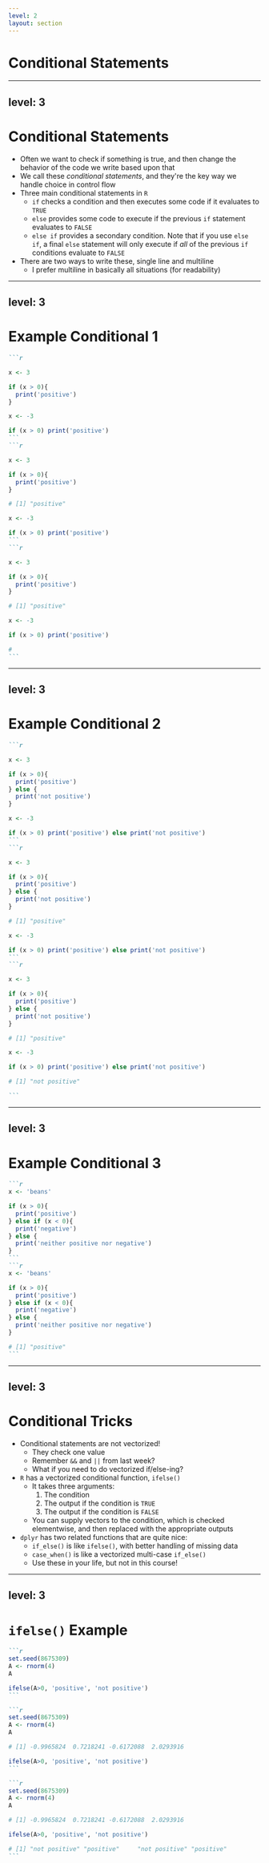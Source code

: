 ```yaml
---
level: 2
layout: section
---
```


# Conditional Statements

---
level: 3
---

# Conditional Statements

- Often we want to check if something is true, and then change the behavior of the code we write based upon that
- We call these _conditional statements_, and they're the key way we handle choice in control flow
- Three main conditional statements in `R`
  - `if` checks a condition and then executes some code if it evaluates to `TRUE`
  - `else` provides some code to execute if the previous `if` statement evaluates to `FALSE`
  - `else if` provides a secondary condition. Note that if you use `else if`, a final `else` statement will only execute if _all_ of the previous `if` conditions evaluate to `FALSE`
- There are two ways to write these, single line and multiline
  - I prefer multiline in basically all situations (for readability)
  
---
level: 3
---

# Example Conditional 1

````md magic-move
```r 

x <- 3

if (x > 0){
  print('positive')
}

x <- -3

if (x > 0) print('positive')
```
```r 

x <- 3

if (x > 0){
  print('positive')
}

# [1] "positive"

x <- -3

if (x > 0) print('positive')
```
```r 

x <- 3

if (x > 0){
  print('positive')
}

# [1] "positive"

x <- -3

if (x > 0) print('positive')

# 
```
````

---
level: 3
---

# Example Conditional 2

````md magic-move
```r 

x <- 3

if (x > 0){
  print('positive')
} else {
  print('not positive')
}

x <- -3

if (x > 0) print('positive') else print('not positive')
```
```r 

x <- 3

if (x > 0){
  print('positive')
} else {
  print('not positive')
}

# [1] "positive"

x <- -3

if (x > 0) print('positive') else print('not positive')
```
```r 

x <- 3

if (x > 0){
  print('positive')
} else {
  print('not positive')
}

# [1] "positive"

x <- -3

if (x > 0) print('positive') else print('not positive')

# [1] "not positive"

```
````


---
level: 3
---

# Example Conditional 3

````md magic-move
```r
x <- 'beans'

if (x > 0){
  print('positive')
} else if (x < 0){
  print('negative')
} else {
  print('neither positive nor negative')
}
```
```r
x <- 'beans'

if (x > 0){
  print('positive')
} else if (x < 0){
  print('negative')
} else {
  print('neither positive nor negative')
}

# [1] "positive"
```
````


---
level: 3
---

# Conditional Tricks

- Conditional statements are not vectorized! 
  - They check one value
  - Remember `&&` and `||` from last week?
  - What if you need to do vectorized if/else-ing?
- `R` has a vectorized conditional function, `ifelse()`
  - It takes three arguments:
    1. The condition
    2. The output if the condition is `TRUE`
    3. The output if the condition is `FALSE`
  - You can supply vectors to the condition, which is checked elementwise, and then replaced with the appropriate outputs
- `dplyr` has two related functions that are quite nice:
  - `if_else()` is like `ifelse()`, with better handling of missing data
  - `case_when()` is like a vectorized multi-case `if_else()`
  - Use these in your life, but not in this course!

---
level: 3
---

# `ifelse()` Example

````md magic-move
```r
set.seed(8675309)
A <- rnorm(4)
A

ifelse(A>0, 'positive', 'not positive')
```

```r
set.seed(8675309)
A <- rnorm(4)
A

# [1] -0.9965824  0.7218241 -0.6172088  2.0293916

ifelse(A>0, 'positive', 'not positive')
```

```r
set.seed(8675309)
A <- rnorm(4)
A

# [1] -0.9965824  0.7218241 -0.6172088  2.0293916

ifelse(A>0, 'positive', 'not positive')

# [1] "not positive" "positive"     "not positive" "positive"    
```
````